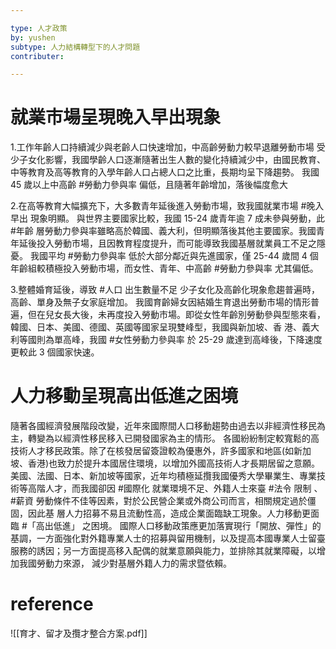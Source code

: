 ```yaml
---

type: 人才政策
by: yushen
subtype: 人力結構轉型下的人才問題
contributer: 

---
```


# 就業市場呈現晚入早出現象
1.工作年齡人口持續減少與老齡人口快速增加，中高齡勞動力較早退離勞動市場
受少子女化影響，我國學齡人口逐漸隨著出生人數的變化持續減少中，由國民教育、中等教育及高等教育的入學年齡人口占總人口之比重，長期均呈下降趨勢。
我國 45 歲以上中高齡 #勞動力參與率 偏低，且隨著年齡增加，落後幅度愈大

2.在高等教育大幅擴充下，大多數青年延後進入勞動市場，致我國就業市場 #晚入早出 現象明顯。
與世界主要國家比較，我國 15-24 歲青年逾 7 成未參與勞動，此 #年齡 層勞動力參與率雖略高於韓國、義大利，但明顯落後其他主要國家。我國青年延後投入勞動市場，且因教育程度提升，而可能導致我國基層就業員工不足之隱憂。
我國平均 #勞動力參與率 低於大部分鄰近與先進國家，僅 25-44 歲間 4 個年齡組較積極投入勞動市場，而女性、青年、中高齡 #勞動力參與率 尤其偏低。

3.整體婚育延後，導致 #人口 出生數量不足
少子女化及高齡化現象愈趨普遍時，高齡、單身及無子女家庭增加。
我國育齡婦女因結婚生育退出勞動市場的情形普遍，但在兒女長大後，未再度投入勞動市場。即從女性年齡別勞動參與型態來看，韓國、日本、美國、德國、英國等國家呈現雙峰型，我國與新加坡、香 港、義大利等國則為單高峰，我國 #女性勞動力參與率 於 25-29 歲達到高峰後，下降速度更較此 3 個國家快速。

# 人力移動呈現高出低進之困境
隨著各國經濟發展階段改變，近年來國際間人口移動趨勢由過去以非經濟性移民為主，轉變為以經濟性移民移入已開發國家為主的情形。
各國紛紛制定較寬鬆的高技術人才移民政策。除了在核發居留簽證較為優惠外，許多國家和地區(如新加坡、香港)也致力於提升本國居住環境，以增加外國高技術人才長期居留之意願。
美國、法國、日本、新加坡等國家，近年均積極延攬我國優秀大學畢業生、專業技術等高階人才，而我國卻因 #國際化 就業環境不足、外籍人士來臺 #法令 限制 、 #薪資 勞動條件不佳等因素，對於公民營企業或外商公司而言，相關規定過於僵固，因此基 層人力招募不易且流動性高，造成企業面臨缺工現象。人力移動更面臨 #「高出低進」 之困境。
國際人口移動政策應更加落實現行「開放、彈性」的基調，一方面強化對外籍專業人士的招募與留用機制，以及提高本國專業人士留臺服務的誘因；另一方面提高移入配偶的就業意願與能力，並排除其就業障礙，以增加我國勞動力來源， 減少對基層外籍人力的需求暨依賴。


# reference

![[育才、留才及攬才整合方案.pdf]]